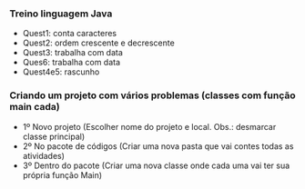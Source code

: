 ### Treino linguagem Java
- Quest1: conta caracteres 
- Quest2: ordem crescente e decrescente 
- Quest3: trabalha com data 
- Ques6: trabalha com data 
- Quest4e5: rascunho 

### Criando um projeto com vários problemas (classes com função main cada)
- 1º Novo projeto (Escolher nome do projeto e local. Obs.: desmarcar classe principal)
- 2º No pacote de códigos (Criar uma nova pasta que vai contes todas as atividades)
- 3º Dentro do pacote (Criar uma nova classe onde cada uma vai ter sua própria função Main)
